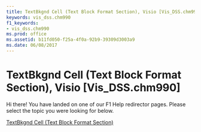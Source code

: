 ```yaml
---
title: TextBkgnd Cell (Text Block Format Section), Visio [Vis_DSS.chm990]
keywords: vis_dss.chm990
f1_keywords:
- vis_dss.chm990
ms.prod: office
ms.assetid: b11fd050-f25a-4f0a-92b9-39309d3003a9
ms.date: 06/08/2017
---
```



# TextBkgnd Cell (Text Block Format Section), Visio [Vis_DSS.chm990]

Hi there! You have landed on one of our F1 Help redirector pages. Please select the topic you were looking for below.

[TextBkgnd Cell (Text Block Format Section)](http://msdn.microsoft.com/library/a238bf1c-1acd-eacd-22f3-a48acaaa4549%28Office.15%29.aspx)

